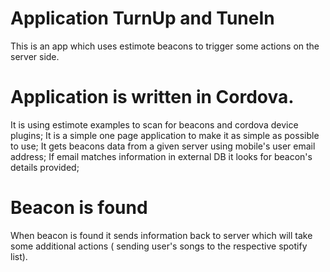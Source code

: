 # Application TurnUp and TuneIn

This is an app which uses estimote beacons to trigger some actions on the server side.

# Application is written in Cordova.

It is using estimote examples to scan for beacons and cordova device plugins;
It is a simple one page application to make it as simple as possible to use;
It gets beacons data from a given server using mobile's user email address;
If email matches information in external DB it looks for beacon's details provided;

# Beacon is found

When beacon is found it sends information back to server which will take some additional actions ( sending user's songs to the respective spotify list).

